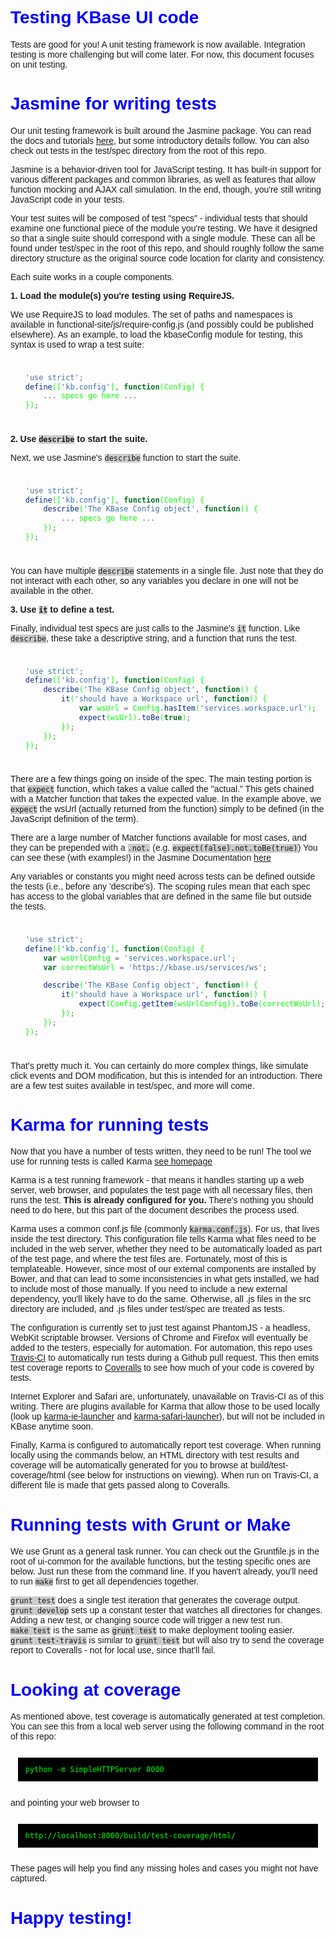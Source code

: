 # Testing KBase UI code

Tests are good for you! A unit testing framework is now available. Integration testing is more challenging but will come later. For now, this document focuses on unit testing.

# Jasmine for writing tests

Our unit testing framework is built around the Jasmine package. You can read the docs and tutorials [here](http://jasmine.github.io/2.3/introduction.html), but some introductory details follow. You can also check out tests in the test/spec directory from the root of this repo.

Jasmine is a behavior-driven tool for JavaScript testing. It has built-in support for various different packages and common libraries, as well as features that allow function mocking and AJAX call simulation. In the end, though, you're still writing JavaScript code in your tests.

Your test suites will be composed of test "specs" - individual tests that should examine one functional piece of the module you're testing. We have it designed so that a single suite should correspond with a single module. These can all be found under test/spec in the root of this repo, and should roughly follow the same directory structure as the original source code location for clarity and consistency.

Each suite works in a couple components.  

**1. Load the module(s) you're testing using RequireJS.**

We use RequireJS to load modules. The set of paths and namespaces is available in functional-site/js/require-config.js (and possibly could be published elsewhere). As an example, to load the kbaseConfig module for testing, this syntax is used to wrap a test suite:

<!-- note that this is the github code markdown extension -->
```JavaScript
'use strict';
define(['kb.config'], function(Config) {
    ... specs go here ...
});
```

**2. Use ```describe``` to start the suite.**

Next, we use Jasmine's ```describe``` function to start the suite.

```JavaScript
'use strict';
define(['kb.config'], function(Config) {
    describe('The KBase Config object', function() {
        ... specs go here ...
    });
});
```

You can have multiple ```describe``` statements in a single file. Just note that they do not interact with each other, so any variables you declare in one will not be available in the other.

**3. Use ```it``` to define a test.**

Finally, individual test specs are just calls to the Jasmine's ```it``` function. Like ```describe```, these take a descriptive string, and a function that runs the test.

```JavaScript
'use strict';
define(['kb.config'], function(Config) {
    describe('The KBase Config object', function() {
        it('should have a Workspace url', function() {
            var wsUrl = Config.hasItem('services.workspace.url');
            expect(wsUrl).toBe(true);
        });
    });
});
```


There are a few things going on inside of the spec. The main testing portion is that ```expect``` function, which takes a value called the "actual." This gets chained with a Matcher function that takes the expected value. In the example above, we ```expect``` the wsUrl (actually returned from the function) simply to be defined (in the JavaScript definition of the term).

There are a large number of Matcher functions available for most cases, and they can be prepended with a ```.not.``` (e.g. ```expect(false).not.toBe(true)```) You can see these (with examples!) in the Jasmine Documentation [here](http://jasmine.github.io/2.3/introduction.html#section-Included_Matchers)

Any variables or constants you might need across tests can be defined outside the tests (i.e., before any 'describe's). The scoping rules mean that each spec has access to the global variables that are defined in the same file but outside the tests.

```JavaScript
'use strict';
define(['kb.config'], function(Config) {
    var wsUrlConfig = 'services.workspace.url';
    var correctWsUrl = 'https://kbase.us/services/ws';

    describe('The KBase Config object', function() {
        it('should have a Workspace url', function() {
            expect(Config.getItem(wsUrlConfig)).toBe(correctWsUrl);
        });
    });
});
```


That's pretty much it. You can certainly do more complex things, like simulate click events and DOM modification, but this is intended for an introduction. There are a few test suites available in test/spec, and more will come.

# Karma for running tests

Now that you have a number of tests written, they need to be run! The tool we use for running tests is called Karma [see homepage](http://karma-runner.github.io/0.13/index.html)

Karma is a test running framework - that means it handles starting up a web server, web browser, and populates the test page with all necessary files, then runs the test. **This is already configured for you.** There's nothing you should need to do here, but this part of the document describes the process used.

Karma uses a common conf.js file (commonly `karma.conf.js`). For us, that lives inside the test directory. This configuration file tells Karma what files need to be included in the web server, whether they need to be automatically loaded as part of the test page, and where the test files are. Fortunately, most of this is templateable. However, since most of our external components are installed by Bower, and that can lead to some inconsistencies in what gets installed, we had to include most of those manually. If you need to include a new external dependency, you'll likely have to do the same. Otherwise, all .js files in the src directory are included, and .js files under test/spec are treated as tests.

The configuration is currently set to just test against PhantomJS - a headless, WebKit scriptable browser. Versions of Chrome and Firefox will eventually be added to the testers, especially for automation. For automation, this repo uses [Travis-CI](https://travis-ci.org/kbase/ui-common) to automatically run tests during a Github pull request. This then emits test coverage reports to [Coveralls](https://coveralls.io/github/kbase/ui-common) to see how much of your code is covered by tests.

Internet Explorer and Safari are, unfortunately, unavailable on Travis-CI as of this writing. There are plugins available for Karma that allow those to be used locally (look up [karma-ie-launcher](https://www.npmjs.com/package/karma-ie-launcher) and [karma-safari-launcher](https://www.npmjs.com/package/karma-safari-launcher)), but will not be included in KBase anytime soon.

Finally, Karma is configured to automatically report test coverage. When running locally using the commands below, an HTML directory with test results and coverage will be automatically generated for you to browse at build/test-coverage/html (see below for instructions on viewing). When run on Travis-CI, a different file is made that gets passed along to Coveralls.

# Running tests with Grunt or Make

We use Grunt as a general task runner. You can check out the Gruntfile.js in the root of ui-common for the available functions, but the testing specific ones are below. Just run these from the command line. If you haven't already, you'll need to run `make` first to get all dependencies together.

`grunt test` does a single test iteration that generates the coverage output.  
`grunt develop` sets up a constant tester that watches all directories for changes. Adding a new test, or changing source code will trigger a new test run.  
`make test` is the same as `grunt test` to make deployment tooling easier.  
`grunt test-travis` is similar to `grunt test` but will also try to send the coverage report to Coveralls - not for local use, since that'll fail.  

# Looking at coverage

As mentioned above, test coverage is automatically generated at test completion. You can see this from a local web server using the following command in the root of this repo:  

    python -m SimpleHTTPServer 8000

and pointing your web browser to  

    http://localhost:8000/build/test-coverage/html/

These pages will help you find any missing holes and cases you might not have captured.

# Happy testing!


<style type="text/css">
    body {
        font-family: sans-serif;
    }
    h1, h2, h3, h4, h5, h6 {
        xcolor: #FFF;
        color: blue;
    }
    h3 {
        padding: 4px;
        background-color: gray;
        color: #FFF;
    }
     code {
        xmargin: 1em;
        xdisplay: block;
        xpadding: 1em;
        xcolor: lime;
        background-color: #CCC;
    }
    pre > code {
        margin: 1em;
        display: block;
        padding: 1em;
        color: lime;
        background-color: black;
    }
</style>